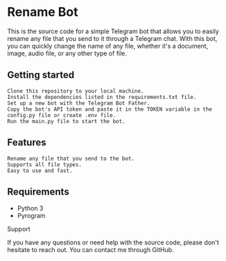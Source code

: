 # Rename Bot

This is the source code for a simple Telegram bot that allows you to easily rename any file that you send to it through a Telegram chat. With this bot, you can quickly change the name of any file, whether it's a document, image, audio file, or any other type of file.

## Getting started

    Clone this repository to your local machine.
    Install the dependencies listed in the requirements.txt file.
    Set up a new bot with the Telegram Bot Father.
    Copy the bot's API token and paste it in the TOKEN variable in the config.py file or create .env file.
    Run the main.py file to start the bot.

## Features

    Rename any file that you send to the bot.
    Supports all file types.
    Easy to use and fast.

## Requirements

- Python 3
- Pyrogram

Support

If you have any questions or need help with the source code, please don't hesitate to reach out. You can contact me through GitHub.